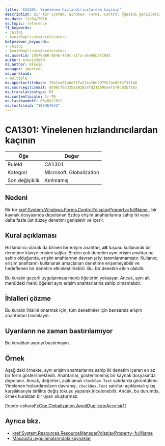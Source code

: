 ```yaml
---
title: 'CA1301: Yinelenen hızlandırıcılardan kaçının'
description: Bir tür System. Windows. Forms. Control öğesini genişletir ve bir kaynak dosyasında depolanan aynı erişim anahtarlarına sahip iki veya daha fazla üst düzey denetim içerir.
ms.date: 11/04/2016
ms.topic: reference
f1_keywords:
- CA1301
- AvoidDuplicateAccelerators
helpviewer_keywords:
- CA1301
- AvoidDuplicateAccelerators
ms.assetid: 20570a00-864b-459c-a1fa-a6e9db5f1001
author: mikejo5000
ms.author: mikejo
manager: jmartens
ms.workload:
- multiple
ms.openlocfilehash: 79b1ea91a6e537a224efbb7975b74e62fe73ff48
ms.sourcegitcommit: 8590cf6b3351e82827fd21159beefef0c02bf162
ms.translationtype: MT
ms.contentlocale: tr-TR
ms.lasthandoff: 03/08/2021
ms.locfileid: "102467642"
---
```

# <a name="ca1301-avoid-duplicate-accelerators"></a>CA1301: Yinelenen hızlandırıcılardan kaçının

|Öğe|Değer|
|-|-|
|RuleId|CA1301|
|Kategori|Microsoft. Globalization|
|Son değişiklik|Kırılmamış|

## <a name="cause"></a>Nedeni
Bir tür <xref:System.Windows.Forms.Control?displayProperty=fullName> , bir kaynak dosyasında depolanan özdeş erişim anahtarlarına sahip iki veya daha fazla üst düzey denetimi genişletir ve içerir.

## <a name="rule-description"></a>Kural açıklaması

Hızlandırıcı olarak da bilinen bir erişim anahtarı, **alt** tuşunu kullanarak bir denetime klavye erişimi sağlar. Birden çok denetim aynı erişim anahtarına sahip olduğunda, erişim anahtarının davranışı iyi tanımlanmamıştır. Kullanıcı, erişim anahtarını kullanarak amaçlanan denetime erişemeyebilir ve hedeflenen bir denetim etkinleştirilebilir. Bu, bir denetim etkin olabilir.

Bu kuralın geçerli uygulanması menü öğelerini yoksayar. Ancak, aynı alt menüdeki menü öğeleri aynı erişim anahtarlarına sahip olmamalıdır.

## <a name="how-to-fix-violations"></a>İhlalleri çözme
Bu kuralın ihlalini onarmak için, tüm denetimler için benzersiz erişim anahtarları tanımlayın.

## <a name="when-to-suppress-warnings"></a>Uyarıların ne zaman bastırılamıyor
Bu kuraldan uyarıyı bastırmayın.

## <a name="example"></a>Örnek
Aşağıdaki örnekte, aynı erişim anahtarlarına sahip iki denetim içeren en az bir form gösterilmektedir. Anahtarlar, gösterilmemiş bir kaynak dosyasında depolanır. Ancak, değerleri, açıklamalı `checkBox.Text` satırlarda görüntülenir. Yinelenen hızlandırıcıların davranışı, `checkBox.Text` satırları açıklamalı çıkış karşılıklarıyla birlikte değiş tokuşu yaparak incelenebilir. Ancak, bu durumda, örnek kuraldan bir uyarı oluşturmaz.

[!code-csharp[FxCop.Globalization.AvoidDuplicateAccels#1](../code-quality/codesnippet/CSharp/ca1301-avoid-duplicate-accelerators_1.cs)]

## <a name="see-also"></a>Ayrıca bkz.

- <xref:System.Resources.ResourceManager?displayProperty=fullName>
- [Masaüstü uygulamalarındaki kaynaklar](/dotnet/framework/resources/index)
